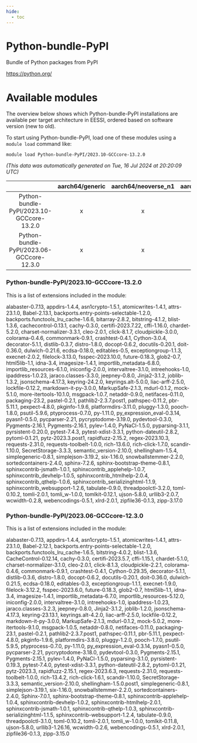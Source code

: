 ```yaml
---
hide:
  - toc
---
```


Python-bundle-PyPI
==================


Bundle of Python packages from PyPI

https://python.org/
# Available modules


The overview below shows which Python-bundle-PyPI installations are available per target architecture in EESSI, ordered based on software version (new to old).

To start using Python-bundle-PyPI, load one of these modules using a `module load` command like:

```shell
module load Python-bundle-PyPI/2023.10-GCCcore-13.2.0
```

*(This data was automatically generated on Tue, 16 Jul 2024 at 20:20:09 UTC)*  

| |aarch64/generic|aarch64/neoverse_n1|aarch64/neoverse_v1|x86_64/generic|x86_64/amd/zen2|x86_64/amd/zen3|x86_64/intel/haswell|x86_64/intel/skylake_avx512|
| :---: | :---: | :---: | :---: | :---: | :---: | :---: | :---: | :---: |
|Python-bundle-PyPI/2023.10-GCCcore-13.2.0|x|x|x|x|x|x|x|x|
|Python-bundle-PyPI/2023.06-GCCcore-12.3.0|x|x|x|x|x|x|x|x|


### Python-bundle-PyPI/2023.10-GCCcore-13.2.0

This is a list of extensions included in the module:

alabaster-0.7.13, appdirs-1.4.4, asn1crypto-1.5.1, atomicwrites-1.4.1, attrs-23.1.0, Babel-2.13.1, backports.entry-points-selectable-1.2.0, backports.functools_lru_cache-1.6.6, bitarray-2.8.2, bitstring-4.1.2, blist-1.3.6, cachecontrol-0.13.1, cachy-0.3.0, certifi-2023.7.22, cffi-1.16.0, chardet-5.2.0, charset-normalizer-3.3.1, cleo-2.0.1, click-8.1.7, cloudpickle-3.0.0, colorama-0.4.6, commonmark-0.9.1, crashtest-0.4.1, Cython-3.0.4, decorator-5.1.1, distlib-0.3.7, distro-1.8.0, docopt-0.6.2, docutils-0.20.1, doit-0.36.0, dulwich-0.21.6, ecdsa-0.18.0, editables-0.5, exceptiongroup-1.1.3, execnet-2.0.2, filelock-3.13.0, fsspec-2023.10.0, future-0.18.3, glob2-0.7, html5lib-1.1, idna-3.4, imagesize-1.4.1, importlib_metadata-6.8.0, importlib_resources-6.1.0, iniconfig-2.0.0, intervaltree-3.1.0, intreehooks-1.0, ipaddress-1.0.23, jaraco.classes-3.3.0, jeepney-0.8.0, Jinja2-3.1.2, joblib-1.3.2, jsonschema-4.17.3, keyring-24.2.0, keyrings.alt-5.0.0, liac-arff-2.5.0, lockfile-0.12.2, markdown-it-py-3.0.0, MarkupSafe-2.1.3, mdurl-0.1.2, mock-5.1.0, more-itertools-10.1.0, msgpack-1.0.7, netaddr-0.9.0, netifaces-0.11.0, packaging-23.2, pastel-0.2.1, pathlib2-2.3.7.post1, pathspec-0.11.2, pbr-5.11.1, pexpect-4.8.0, pkginfo-1.9.6, platformdirs-3.11.0, pluggy-1.3.0, pooch-1.8.0, psutil-5.9.6, ptyprocess-0.7.0, py-1.11.0, py_expression_eval-0.3.14, pyasn1-0.5.0, pycparser-2.21, pycryptodome-3.19.0, pydevtool-0.3.0, Pygments-2.16.1, Pygments-2.16.1, pylev-1.4.0, PyNaCl-1.5.0, pyparsing-3.1.1, pyrsistent-0.20.0, pytest-7.4.3, pytest-xdist-3.3.1, python-dateutil-2.8.2, pytoml-0.1.21, pytz-2023.3.post1, rapidfuzz-2.15.2, regex-2023.10.3, requests-2.31.0, requests-toolbelt-1.0.0, rich-13.6.0, rich-click-1.7.0, scandir-1.10.0, SecretStorage-3.3.3, semantic_version-2.10.0, shellingham-1.5.4, simplegeneric-0.8.1, simplejson-3.19.2, six-1.16.0, snowballstemmer-2.2.0, sortedcontainers-2.4.0, sphinx-7.2.6, sphinx-bootstrap-theme-0.8.1, sphinxcontrib-jsmath-1.0.1, sphinxcontrib_applehelp-1.0.7, sphinxcontrib_devhelp-1.0.5, sphinxcontrib_htmlhelp-2.0.4, sphinxcontrib_qthelp-1.0.6, sphinxcontrib_serializinghtml-1.1.9, sphinxcontrib_websupport-1.2.6, tabulate-0.9.0, threadpoolctl-3.2.0, toml-0.10.2, tomli-2.0.1, tomli_w-1.0.0, tomlkit-0.12.1, ujson-5.8.0, urllib3-2.0.7, wcwidth-0.2.8, webencodings-0.5.1, xlrd-2.0.1, zipfile36-0.1.3, zipp-3.17.0

### Python-bundle-PyPI/2023.06-GCCcore-12.3.0

This is a list of extensions included in the module:

alabaster-0.7.13, appdirs-1.4.4, asn1crypto-1.5.1, atomicwrites-1.4.1, attrs-23.1.0, Babel-2.12.1, backports.entry-points-selectable-1.2.0, backports.functools_lru_cache-1.6.5, bitstring-4.0.2, blist-1.3.6, CacheControl-0.12.14, cachy-0.3.0, certifi-2023.5.7, cffi-1.15.1, chardet-5.1.0, charset-normalizer-3.1.0, cleo-2.0.1, click-8.1.3, cloudpickle-2.2.1, colorama-0.4.6, commonmark-0.9.1, crashtest-0.4.1, Cython-0.29.35, decorator-5.1.1, distlib-0.3.6, distro-1.8.0, docopt-0.6.2, docutils-0.20.1, doit-0.36.0, dulwich-0.21.5, ecdsa-0.18.0, editables-0.3, exceptiongroup-1.1.1, execnet-1.9.0, filelock-3.12.2, fsspec-2023.6.0, future-0.18.3, glob2-0.7, html5lib-1.1, idna-3.4, imagesize-1.4.1, importlib_metadata-6.7.0, importlib_resources-5.12.0, iniconfig-2.0.0, intervaltree-3.1.0, intreehooks-1.0, ipaddress-1.0.23, jaraco.classes-3.2.3, jeepney-0.8.0, Jinja2-3.1.2, joblib-1.2.0, jsonschema-4.17.3, keyring-23.13.1, keyrings.alt-4.2.0, liac-arff-2.5.0, lockfile-0.12.2, markdown-it-py-3.0.0, MarkupSafe-2.1.3, mdurl-0.1.2, mock-5.0.2, more-itertools-9.1.0, msgpack-1.0.5, netaddr-0.8.0, netifaces-0.11.0, packaging-23.1, pastel-0.2.1, pathlib2-2.3.7.post1, pathspec-0.11.1, pbr-5.11.1, pexpect-4.8.0, pkginfo-1.9.6, platformdirs-3.8.0, pluggy-1.2.0, pooch-1.7.0, psutil-5.9.5, ptyprocess-0.7.0, py-1.11.0, py_expression_eval-0.3.14, pyasn1-0.5.0, pycparser-2.21, pycryptodome-3.18.0, pydevtool-0.3.0, Pygments-2.15.1, Pygments-2.15.1, pylev-1.4.0, PyNaCl-1.5.0, pyparsing-3.1.0, pyrsistent-0.19.3, pytest-7.4.0, pytest-xdist-3.3.1, python-dateutil-2.8.2, pytoml-0.1.21, pytz-2023.3, rapidfuzz-2.15.1, regex-2023.6.3, requests-2.31.0, requests-toolbelt-1.0.0, rich-13.4.2, rich-click-1.6.1, scandir-1.10.0, SecretStorage-3.3.3, semantic_version-2.10.0, shellingham-1.5.0.post1, simplegeneric-0.8.1, simplejson-3.19.1, six-1.16.0, snowballstemmer-2.2.0, sortedcontainers-2.4.0, Sphinx-7.0.1, sphinx-bootstrap-theme-0.8.1, sphinxcontrib-applehelp-1.0.4, sphinxcontrib-devhelp-1.0.2, sphinxcontrib-htmlhelp-2.0.1, sphinxcontrib-jsmath-1.0.1, sphinxcontrib-qthelp-1.0.3, sphinxcontrib-serializinghtml-1.1.5, sphinxcontrib-websupport-1.2.4, tabulate-0.9.0, threadpoolctl-3.1.0, toml-0.10.2, tomli-2.0.1, tomli_w-1.0.0, tomlkit-0.11.8, ujson-5.8.0, urllib3-1.26.16, wcwidth-0.2.6, webencodings-0.5.1, xlrd-2.0.1, zipfile36-0.1.3, zipp-3.15.0